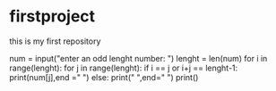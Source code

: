 # firstproject
this is my first repository

num = input("enter an odd lenght number: ")
lenght = len(num)
for i in range(lenght):
    for j in range(lenght):
        if i == j or i+j == lenght-1:
            print(num[j],end =" ")
        else:
            print(" ",end=" ")
    print()
